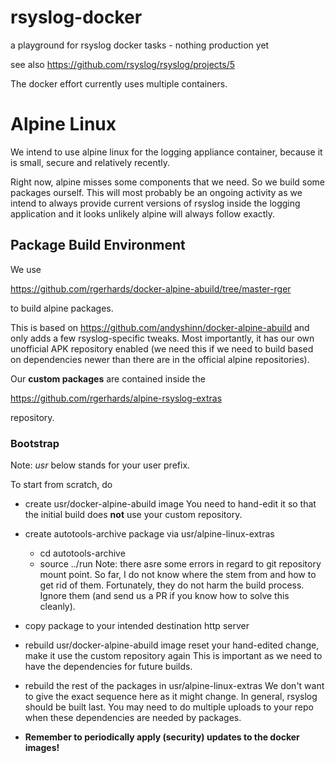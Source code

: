 # rsyslog-docker
a playground for rsyslog docker tasks - nothing production yet

see also https://github.com/rsyslog/rsyslog/projects/5

The docker effort currently uses multiple containers.

# Alpine Linux
We intend to use alpine linux for the logging appliance container, because
it is small, secure and relatively recently.

Right now, alpine misses some components that we need. So we build some
packages ourself. This will most probably be an ongoing activity as
we intend to always provide current versions of rsyslog inside the logging
application and it looks unlikely alpine will always follow exactly.

## Package Build Environment
We use

https://github.com/rgerhards/docker-alpine-abuild/tree/master-rger

to build alpine packages.

This is based on https://github.com/andyshinn/docker-alpine-abuild and
only adds a few rsyslog-specific tweaks. Most importantly, it has our
own unofficial APK repository enabled (we need this if we need to build
based on dependencies newer than there are in the official alpine
repositories).

Our **custom packages** are contained inside the

https://github.com/rgerhards/alpine-rsyslog-extras

repository.

### Bootstrap
Note: *usr* below stands for your user prefix.

To start from scratch, do

* create usr/docker-alpine-abuild image
  You need to hand-edit it so that the initial build does **not** use
  your custom repository.

* create autotools-archive package via usr/alpine-linux-extras
  - cd autotools-archive
  - source ../run
  Note: there asre some errors in regard to git repository mount point.
  So far, I do not know where the stem from and how to get rid of them.
  Fortunately, they do not harm the build process. Ignore them (and send
  us a PR if you know how to solve this cleanly).

* copy package to your intended destination http server

* rebuild usr/docker-alpine-abuild image
  reset your hand-edited change, make it use the custom repository again
  This is important as we need to have the dependencies for future builds.

* rebuild the rest of the packages in usr/alpine-linux-extras
  We don't want to give the exact sequence here as it might change.
  In general, rsyslog should be built last. You may need to do multiple
  uploads to your repo when these dependencies are needed by packages.

* **Remember to periodically apply (security) updates to the docker
  images!**
